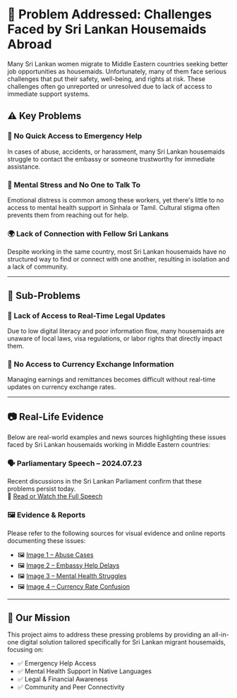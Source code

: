# 🧕 Problem Addressed: Challenges Faced by Sri Lankan Housemaids Abroad

Many Sri Lankan women migrate to Middle Eastern countries seeking better job opportunities as housemaids. Unfortunately, many of them face serious challenges that put their safety, well-being, and rights at risk. These challenges often go unreported or unresolved due to lack of access to immediate support systems.

## ⚠️ Key Problems

### 🚨 No Quick Access to Emergency Help  
In cases of abuse, accidents, or harassment, many Sri Lankan housemaids struggle to contact the embassy or someone trustworthy for immediate assistance.

### 🧠 Mental Stress and No One to Talk To  
Emotional distress is common among these workers, yet there's little to no access to mental health support in Sinhala or Tamil. Cultural stigma often prevents them from reaching out for help.

### 🌍 Lack of Connection with Fellow Sri Lankans  
Despite working in the same country, most Sri Lankan housemaids have no structured way to find or connect with one another, resulting in isolation and a lack of community.

---

## 📌 Sub-Problems

### 📜 Lack of Access to Real-Time Legal Updates  
Due to low digital literacy and poor information flow, many housemaids are unaware of local laws, visa regulations, or labor rights that directly impact them.

### 💱 No Access to Currency Exchange Information  
Managing earnings and remittances becomes difficult without real-time updates on currency exchange rates.

---

## 📷 Real-Life Evidence

Below are real-world examples and news sources highlighting these issues faced by Sri Lankan housemaids working in Middle Eastern countries:

### 🗣️ Parliamentary Speech – 2024.07.23  
Recent discussions in the Sri Lankan Parliament confirm that these problems persist today.  
🔗 [Read or Watch the Full Speech](#) <!-- Replace # with the actual link -->

### 🖼️ Evidence & Reports  
Please refer to the following sources for visual evidence and online reports documenting these issues:  
- 🖼️ [Image 1 – Abuse Cases](#)  
- 🖼️ [Image 2 – Embassy Help Delays](#)  
- 🖼️ [Image 3 – Mental Health Struggles](#)  
- 🖼️ [Image 4 – Currency Rate Confusion](#)  
<!-- Replace # with actual URLs to images or articles -->

---

## 🎯 Our Mission

This project aims to address these pressing problems by providing an all-in-one digital solution tailored specifically for Sri Lankan migrant housemaids, focusing on:

- ✅ Emergency Help Access  
- ✅ Mental Health Support in Native Languages  
- ✅ Legal & Financial Awareness  
- ✅ Community and Peer Connectivity  
